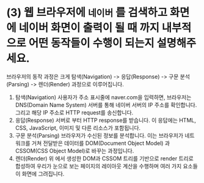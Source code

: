 # (3) 웹 브라우저에 `네이버` 를 검색하고 화면에 네이버 화면이 출력이 될 때 까지 내부적으로 어떤 동작들이 수행이 되는지 설명해주세요.

브라우저의 동작 과정은 크게 탐색(Navigation) -> 응답(Response) -> 구문 분석(Parsing) -> 렌더(Render) 과정으로 이루어집니다.

1. 탐색(Navigation)
사용자가 주소 표시줄에 naver.com을 입력하면, 브라우저는 DNS(Domain Name System) 서버를 통해 네이버 서버의 IP 주소를 확인합니다. 그리고 해당 IP 주소로 HTTP request를 송신합니다.
2. 응답(Response)
서버로 부터 HTTP response를 받습니다. 이 응답에는 HTML, CSS, JavaScript, 이미지 및 다른 리소스가 포함됩니다.
3. 구문 분석(Parsing)
브라우저가 수신된 정보를 분석합니다. 이는 브라우저가 네트워크를 거쳐 전달받은 데이터를 DOM(Document Object Model) 과 CSSOM(CSS Object Model)로 바꾸는 과정입니다.
4. 렌더(Render)
위 에서 생성한 DOM과 CSSOM 트리를 기반으로 render 트리로 합성하여 우리가 눈으로 보는 페이지의 레이아웃 계산을 수행하며 여러 가지 요소들이 화면에 그려집니다.